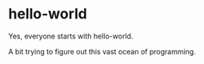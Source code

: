 # hello-world
Yes, everyone starts with hello-world.

A bit trying to figure out this vast ocean of programming. 
